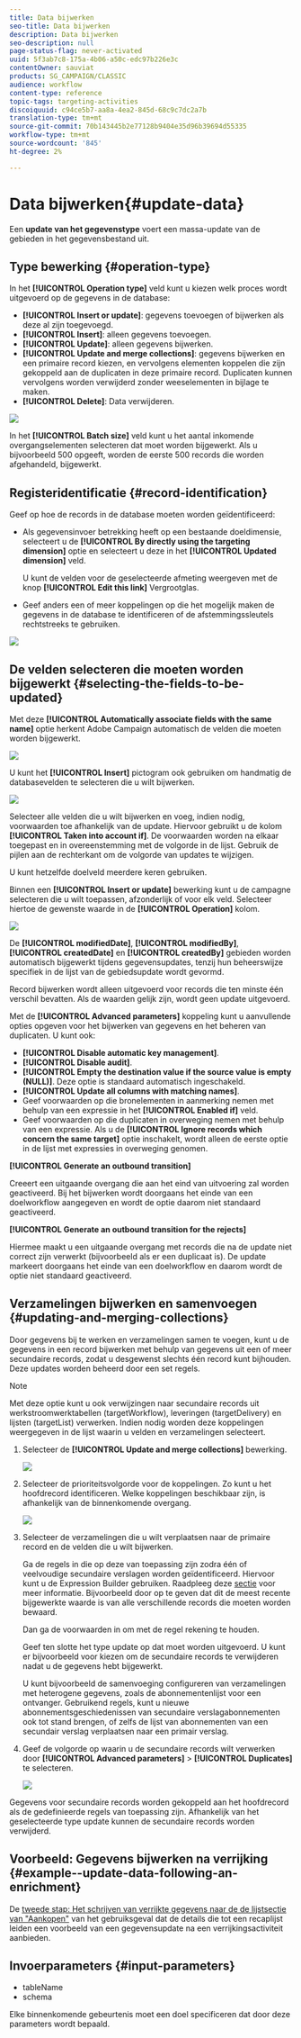 ```yaml
---
title: Data bijwerken
seo-title: Data bijwerken
description: Data bijwerken
seo-description: null
page-status-flag: never-activated
uuid: 5f3ab7c8-175a-4b06-a50c-edc97b226e3c
contentOwner: sauviat
products: SG_CAMPAIGN/CLASSIC
audience: workflow
content-type: reference
topic-tags: targeting-activities
discoiquuid: c94ce5b7-aa8a-4ea2-845d-68c9c7dc2a7b
translation-type: tm+mt
source-git-commit: 70b143445b2e77128b9404e35d96b39694d55335
workflow-type: tm+mt
source-wordcount: '845'
ht-degree: 2%

---
```



# Data bijwerken{#update-data}

Een **update van het gegevenstype** voert een massa-update van de gebieden in het gegevensbestand uit.

## Type bewerking {#operation-type}

In het **[!UICONTROL Operation type]** veld kunt u kiezen welk proces wordt uitgevoerd op de gegevens in de database:

* **[!UICONTROL Insert or update]**: gegevens toevoegen of bijwerken als deze al zijn toegevoegd.
* **[!UICONTROL Insert]**: alleen gegevens toevoegen.
* **[!UICONTROL Update]**: alleen gegevens bijwerken.
* **[!UICONTROL Update and merge collections]**: gegevens bijwerken en een primaire record kiezen, en vervolgens elementen koppelen die zijn gekoppeld aan de duplicaten in deze primaire record. Duplicaten kunnen vervolgens worden verwijderd zonder weeselementen in bijlage te maken.
* **[!UICONTROL Delete]**: Data verwijderen.

![](assets/s_advuser_update_data_1.png)

In het **[!UICONTROL Batch size]** veld kunt u het aantal inkomende overgangselementen selecteren dat moet worden bijgewerkt. Als u bijvoorbeeld 500 opgeeft, worden de eerste 500 records die worden afgehandeld, bijgewerkt.

## Registeridentificatie {#record-identification}

Geef op hoe de records in de database moeten worden geïdentificeerd:

* Als gegevensinvoer betrekking heeft op een bestaande doeldimensie, selecteert u de **[!UICONTROL By directly using the targeting dimension]** optie en selecteert u deze in het **[!UICONTROL Updated dimension]** veld.

   U kunt de velden voor de geselecteerde afmeting weergeven met de knop **[!UICONTROL Edit this link]** Vergrootglas.

* Geef anders een of meer koppelingen op die het mogelijk maken de gegevens in de database te identificeren of de afstemmingssleutels rechtstreeks te gebruiken.

![](assets/s_advuser_update_data_2.png)

## De velden selecteren die moeten worden bijgewerkt {#selecting-the-fields-to-be-updated}

Met deze **[!UICONTROL Automatically associate fields with the same name]** optie herkent Adobe Campaign automatisch de velden die moeten worden bijgewerkt.

![](assets/s_advuser_update_data_3b.png)

U kunt het **[!UICONTROL Insert]** pictogram ook gebruiken om handmatig de databasevelden te selecteren die u wilt bijwerken.

![](assets/s_advuser_update_data_3.png)

Selecteer alle velden die u wilt bijwerken en voeg, indien nodig, voorwaarden toe afhankelijk van de update. Hiervoor gebruikt u de kolom **[!UICONTROL Taken into account if]**. De voorwaarden worden na elkaar toegepast en in overeenstemming met de volgorde in de lijst. Gebruik de pijlen aan de rechterkant om de volgorde van updates te wijzigen.

U kunt hetzelfde doelveld meerdere keren gebruiken.

Binnen een **[!UICONTROL Insert or update]** bewerking kunt u de campagne selecteren die u wilt toepassen, afzonderlijk of voor elk veld. Selecteer hiertoe de gewenste waarde in de **[!UICONTROL Operation]** kolom.

![](assets/s_advuser_update_data_5.png)

De **[!UICONTROL modifiedDate]**, **[!UICONTROL modifiedBy]**, **[!UICONTROL createdDate]** en **[!UICONTROL createdBy]** gebieden worden automatisch bijgewerkt tijdens gegevensupdates, tenzij hun beheerswijze specifiek in de lijst van de gebiedsupdate wordt gevormd.

Record bijwerken wordt alleen uitgevoerd voor records die ten minste één verschil bevatten. Als de waarden gelijk zijn, wordt geen update uitgevoerd.

Met de **[!UICONTROL Advanced parameters]** koppeling kunt u aanvullende opties opgeven voor het bijwerken van gegevens en het beheren van duplicaten. U kunt ook:

* **[!UICONTROL Disable automatic key management]**.
* **[!UICONTROL Disable audit]**.
* **[!UICONTROL Empty the destination value if the source value is empty (NULL)]**. Deze optie is standaard automatisch ingeschakeld.
* **[!UICONTROL Update all columns with matching names]**.
* Geef voorwaarden op die bronelementen in aanmerking nemen met behulp van een expressie in het **[!UICONTROL Enabled if]** veld.
* Geef voorwaarden op die duplicaten in overweging nemen met behulp van een expressie. Als u de **[!UICONTROL Ignore records which concern the same target]** optie inschakelt, wordt alleen de eerste optie in de lijst met expressies in overweging genomen.

**[!UICONTROL Generate an outbound transition]**

Creeert een uitgaande overgang die aan het eind van uitvoering zal worden geactiveerd. Bij het bijwerken wordt doorgaans het einde van een doelworkflow aangegeven en wordt de optie daarom niet standaard geactiveerd.

**[!UICONTROL Generate an outbound transition for the rejects]**

Hiermee maakt u een uitgaande overgang met records die na de update niet correct zijn verwerkt (bijvoorbeeld als er een duplicaat is). De update markeert doorgaans het einde van een doelworkflow en daarom wordt de optie niet standaard geactiveerd.

## Verzamelingen bijwerken en samenvoegen {#updating-and-merging-collections}

Door gegevens bij te werken en verzamelingen samen te voegen, kunt u de gegevens in een record bijwerken met behulp van gegevens uit een of meer secundaire records, zodat u desgewenst slechts één record kunt bijhouden. Deze updates worden beheerd door een set regels.

>[!NOTE]
>
>Met deze optie kunt u ook verwijzingen naar secundaire records uit werkstroomwerktabellen (targetWorkflow), leveringen (targetDelivery) en lijsten (targetList) verwerken. Indien nodig worden deze koppelingen weergegeven in de lijst waarin u velden en verzamelingen selecteert.

1. Selecteer de **[!UICONTROL Update and merge collections]** bewerking.

   ![](assets/update_and_merge_collections1.png)

1. Selecteer de prioriteitsvolgorde voor de koppelingen. Zo kunt u het hoofdrecord identificeren. Welke koppelingen beschikbaar zijn, is afhankelijk van de binnenkomende overgang.

   ![](assets/update_and_merge_collections2.png)

1. Selecteer de verzamelingen die u wilt verplaatsen naar de primaire record en de velden die u wilt bijwerken.

   Ga de regels in die op deze van toepassing zijn zodra één of veelvoudige secundaire verslagen worden geïdentificeerd. Hiervoor kunt u de Expression Builder gebruiken. Raadpleeg deze [sectie](../../platform/using/defining-filter-conditions.md#building-expressions) voor meer informatie. Bijvoorbeeld door op te geven dat dit de meest recente bijgewerkte waarde is van alle verschillende records die moeten worden bewaard.

   Dan ga de voorwaarden in om met de regel rekening te houden.

   Geef ten slotte het type update op dat moet worden uitgevoerd. U kunt er bijvoorbeeld voor kiezen om de secundaire records te verwijderen nadat u de gegevens hebt bijgewerkt.

   U kunt bijvoorbeeld de samenvoeging configureren van verzamelingen met heterogene gegevens, zoals de abonnementenlijst voor een ontvanger. Gebruikend regels, kunt u nieuwe abonnementsgeschiedenissen van secundaire verslagabonnementen ook tot stand brengen, of zelfs de lijst van abonnementen van een secundair verslag verplaatsen naar een primair verslag.

1. Geef de volgorde op waarin u de secundaire records wilt verwerken door **[!UICONTROL Advanced parameters]** > **[!UICONTROL Duplicates]** te selecteren.

   ![](assets/update_and_merge_collections3.png)

Gegevens voor secundaire records worden gekoppeld aan het hoofdrecord als de gedefinieerde regels van toepassing zijn. Afhankelijk van het geselecteerde type update kunnen de secundaire records worden verwijderd.

## Voorbeeld: Gegevens bijwerken na verrijking {#example--update-data-following-an-enrichment}

De [tweede stap: Het schrijven van verrijkte gegevens naar de de lijstsectie van &quot;Aankopen&quot;](../../workflow/using/creating-a-summary-list.md#step-2--writing-enriched-data-to-the--purchases--table) van het gebruiksgeval dat de details die tot een recaplijst leiden een voorbeeld van een gegevensupdate na een verrijkingsactiviteit aanbieden.

## Invoerparameters {#input-parameters}

* tableName
* schema

Elke binnenkomende gebeurtenis moet een doel specificeren dat door deze parameters wordt bepaald.
